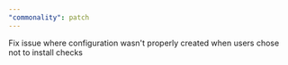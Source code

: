 ```yaml
---
"commonality": patch
---
```


Fix issue where configuration wasn't properly created when users chose not to install checks
